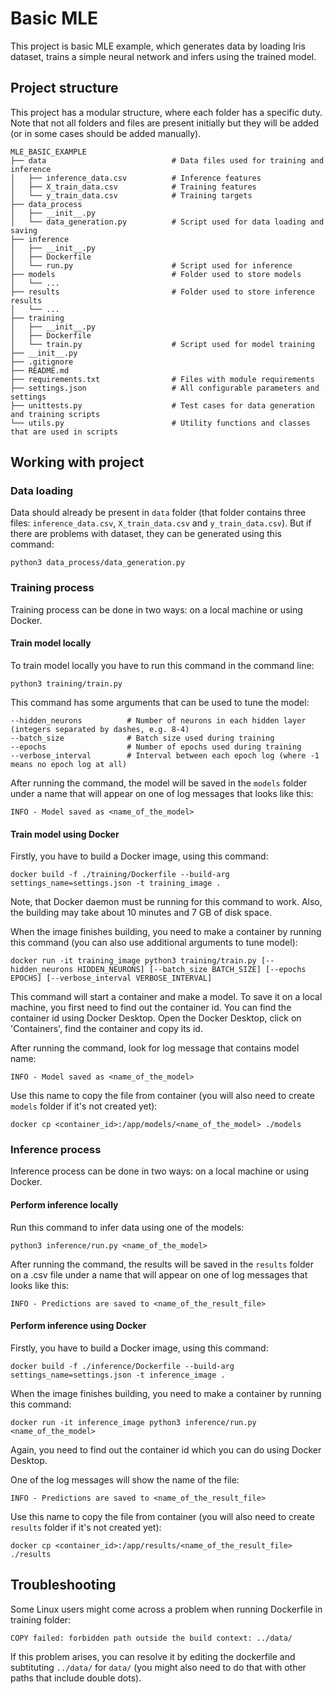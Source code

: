 # Basic MLE

This project is basic MLE example, which generates data by loading Iris dataset, trains a simple neural network and infers using the trained model.

## Project structure

This project has a modular structure, where each folder has a specific duty. Note that not all folders and files are present initially but they will be added (or in some cases should be added manually).

```
MLE_BASIC_EXAMPLE
├── data                            # Data files used for training and inference
│   ├── inference_data.csv          # Inference features
│   ├── X_train_data.csv            # Training features
│   └── y_train_data.csv            # Training targets
├── data_process
│   ├── __init__.py
│   └── data_generation.py          # Script used for data loading and saving
├── inference
│   ├── __init__.py
│   ├── Dockerfile
│   └── run.py                      # Script used for inference
├── models                          # Folder used to store models
│   └── ...
├── results                         # Folder used to store inference results  
│   └── ...
├── training
│   ├── __init__.py
│   ├── Dockerfile
│   └── train.py                    # Script used for model training
├── __init__.py
├── .gitignore
├── README.md
├── requirements.txt                # Files with module requirements
├── settings.json                   # All configurable parameters and settings
├── unittests.py                    # Test cases for data generation and training scripts
└── utils.py                        # Utility functions and classes that are used in scripts
```

## Working with project

### Data loading

Data should already be present in `data` folder (that folder contains three files: `inference_data.csv`, `X_train_data.csv` and `y_train_data.csv`). But if there are problems with dataset, they can be generated using this command:

```
python3 data_process/data_generation.py
```

### Training process

Training process can be done in two ways: on a local machine or using Docker.

#### Train model locally

To train model locally you have to run this command in the command line:

```
python3 training/train.py
```

This command has some arguments that can be used to tune the model:

```
--hidden_neurons          # Number of neurons in each hidden layer (integers separated by dashes, e.g. 8-4)
--batch_size              # Batch size used during training
--epochs                  # Number of epochs used during training
--verbose_interval        # Interval between each epoch log (where -1 means no epoch log at all)
```

After running the command, the model will be saved in the `models` folder under a name that will appear on one of log messages that looks like this:

```
INFO - Model saved as <name_of_the_model>
```

#### Train model using Docker

Firstly, you have to build a Docker image, using this command:

```
docker build -f ./training/Dockerfile --build-arg settings_name=settings.json -t training_image .
```

Note, that Docker daemon must be running for this command to work. Also, the building may take about 10 minutes and 7 GB of disk space.

When the image finishes building, you need to make a container by running this command (you can also use additional arguments to tune model):

```
docker run -it training_image python3 training/train.py [--hidden_neurons HIDDEN_NEURONS] [--batch_size BATCH_SIZE] [--epochs EPOCHS] [--verbose_interval VERBOSE_INTERVAL]
```

This command will start a container and make a model. To save it on a local machine, you first need to find out the container id. You can find the container id using Docker Desktop. Open the Docker Desktop, click on 'Containers', find the container and copy its id.

After running the command, look for log message that contains model name:

```
INFO - Model saved as <name_of_the_model>
```

Use this name to copy the file from container (you will also need to create `models` folder if it's not created yet):

```
docker cp <container_id>:/app/models/<name_of_the_model> ./models
```

### Inference process

Inference process can be done in two ways: on a local machine or using Docker.

#### Perform inference locally

Run this command to infer data using one of the models:

```
python3 inference/run.py <name_of_the_model>
```

After running the command, the results will be saved in the `results` folder on a .csv file under a name that will appear on one of log messages that looks like this:

```
INFO - Predictions are saved to <name_of_the_result_file>
```

#### Perform inference using Docker

Firstly, you have to build a Docker image, using this command:

```
docker build -f ./inference/Dockerfile --build-arg settings_name=settings.json -t inference_image .
```

When the image finishes building, you need to make a container by running this command:

```
docker run -it inference_image python3 inference/run.py <name_of_the_model>
```

Again, you need to find out the container id which you can do using Docker Desktop.

One of the log messages will show the name of the file:

```
INFO - Predictions are saved to <name_of_the_result_file>
```

Use this name to copy the file from container (you will also need to create `results` folder if it's not created yet):

```
docker cp <container_id>:/app/results/<name_of_the_result_file> ./results
```

## Troubleshooting

Some Linux users might come across a problem when running Dockerfile in training folder:

```
COPY failed: forbidden path outside the build context: ../data/
```

If this problem arises, you can resolve it by editing the dockerfile and subtituting `../data/` for `data/` (you might also need to do that with other paths that include double dots).